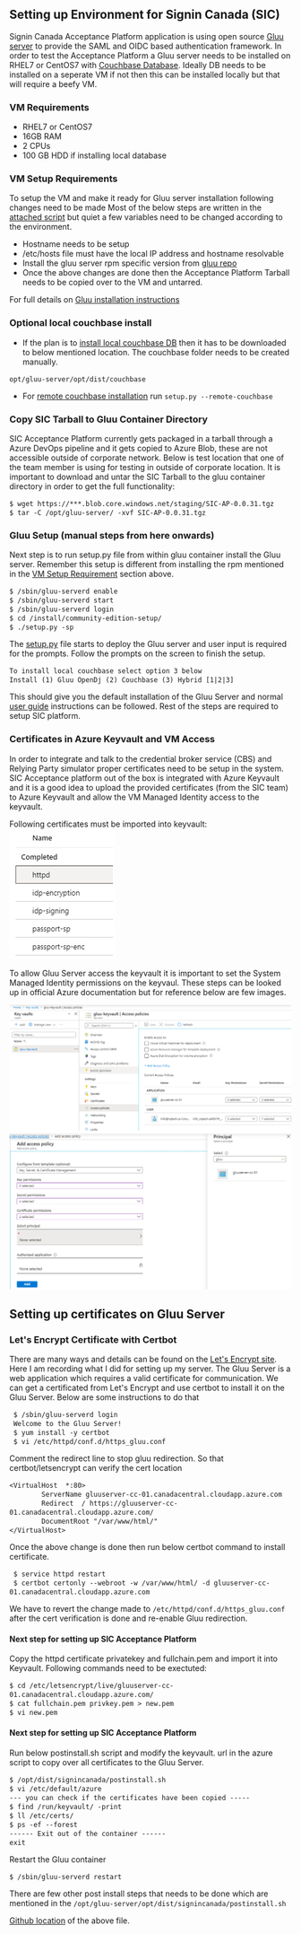 ## Setting up Environment for Signin Canada (SIC)
Signin Canada Acceptance Platform application is using open source [Gluu server](https://www.gluu.org/) to provide the SAML and OIDC based authentication framework. In order to test the Acceptance Platform a Gluu server needs to be installed on RHEL7 or CentOS7 with [Couchbase Database](https://www.couchbase.com/). Ideally DB needs to be installed on a seperate VM if not then this can be installed locally but that will require a beefy VM. 

### VM Requirements
- RHEL7 or CentOS7 
- 16GB RAM 
- 2 CPUs
- 100 GB HDD if installing local database

### VM Setup Requirements 
To setup the VM and make it ready for Gluu server installation following changes need to be made
Most of the below steps are written in the [attached script](install-gluu.sh) but quiet a few variables need to be changed according to the environment. 

- Hostname needs to be setup
- /etc/hosts file must have the local IP address and hostname resolvable
- Install the gluu server rpm specific version from [gluu repo](https://repo.gluu.org/#)
- Once the above changes are done then the Acceptance Platform Tarball needs to be copied over to the VM and untarred. 

For full details on [Gluu installation instructions](https://gluu.org/docs/ce/installation-guide/install-centos/)

### Optional local couchbase install
- If the plan is to [install local couchbase DB](https://gluu.org/docs/cb/4.0/) then it has to be downloaded to below mentioned location. The couchbase folder needs to be created manually.
```
opt/gluu-server/opt/dist/couchbase 
```
- For [remote couchbase installation](https://gluu.org/docs/cb/4.0/#remote-installation) run ``` setup.py --remote-couchbase ```

### Copy SIC Tarball to Gluu Container Directory
SIC Acceptance Platform currently gets packaged in a tarball through a Azure DevOps pipeline and it gets copied to Azure Blob, these are not accessible outside of corporate network. Below is test location that one of the team member is using for testing in outside of corporate location. It is important to download and untar the SIC Tarball to the gluu container directory in order to get the full functionality: 
``` 
$ wget https://***.blob.core.windows.net/staging/SIC-AP-0.0.31.tgz
$ tar -C /opt/gluu-server/ -xvf SIC-AP-0.0.31.tgz
```

### Gluu Setup (manual steps from here onwards)
Next step is to run setup.py file from within gluu container install the Gluu server. Remember this setup is different from installing the rpm mentioned in the [VM Setup Requirement](#VM-Setup-Requirements) section above. 

``` shell
$ /sbin/gluu-serverd enable
$ /sbin/gluu-serverd start
$ /sbin/gluu-serverd login
$ cd /install/community-edition-setup/
$ ./setup.py -sp
```
The [setup.py](https://gluu.org/docs/ce/3.0.2/installation-guide/install/#run-setuppy) file starts to deploy the Gluu server and user input is required for the prompts. Follow the prompts on the screen to finish the setup. 
```note
To install local couchbase select option 3 below
Install (1) Gluu OpenDj (2) Couchbase (3) Hybrid [1|2|3]
```
This should give you the default installation of the Gluu Server and normal [user guide](https://gluu.org/docs/ce/3.0.2/admin-guide/oxtrust-ui/) instructions can be followed. Rest of the steps are required to setup SIC platform. 

### Certificates in Azure Keyvault and VM Access
In order to integrate and talk to the credential broker service (CBS) and Relying Party simulator proper certificates need to be setup in the system. SIC Acceptance platform out of the box is integrated with Azure Keyvault and it is a good idea to upload the provided certificates (from the SIC team) to Azure Keyvault and allow the VM Managed Identity access to the keyvault. 

Following certificates must be imported into keyvault:
![](images/certificatesimg.png)

To allow Gluu Server access the keyvault it is important to set the System Managed Identity permissions on the keyvaul. These steps can be looked up in official Azure documentation but for reference below are few images. 

![](images/keyvault.png)
![](images/accesspolicy.png)

## Setting up certificates on Gluu Server 

### Let's Encrypt Certificate with Certbot
There are many ways and details can be found on the [Let's Encrypt site](https://letsencrypt.org/getting-started/). Here I am recording what I did for setting up my server. The Gluu Server is a web application which requires a valid certificate for communication. We can get a certificated from Let's Encrypt and use certbot to install it on the Gluu Server. Below are some instructions to do that
```shell
 $ /sbin/gluu-serverd login 
 Welcome to the Gluu Server!
 $ yum install -y certbot
 $ vi /etc/httpd/conf.d/https_gluu.conf
```
Comment the redirect line to stop gluu redirection. So that certbot/letsencrypt can verify the cert location
```
<VirtualHost  *:80>
        ServerName gluuserver-cc-01.canadacentral.cloudapp.azure.com
        Redirect  / https://gluuserver-cc-01.canadacentral.cloudapp.azure.com/
        DocumentRoot "/var/www/html/"
</VirtualHost>
```
Once the above change is done then run below certbot command to install certificate. 
```
 $ service httpd restart
 $ certbot certonly --webroot -w /var/www/html/ -d gluuserver-cc-01.canadacentral.cloudapp.azure.com
```
We have to revert the change made to ``` /etc/httpd/conf.d/https_gluu.conf ``` after the cert verification is done and re-enable Gluu redirection. 

#### Next step for setting up SIC Acceptance Platform
Copy the httpd certificate privatekey and fullchain.pem and import it into Keyvault. Following commands need to be exectuted:
```
$ cd /etc/letsencrypt/live/gluuserver-cc-01.canadacentral.cloudapp.azure.com/
$ cat fullchain.pem privkey.pem > new.pem
$ vi new.pem
```
#### Next step for setting up SIC Acceptance Platform
Run below postinstall.sh script and modify the keyvault. url in the azure script to copy over all certificates to the Gluu Server. 
```
$ /opt/dist/signincanada/postinstall.sh
$ vi /etc/default/azure
--- you can check if the certificates have been copied -----
$ find /run/keyvault/ -print
$ ll /etc/certs/
$ ps -ef --forest
------ Exit out of the container ------
exit 
```
Restart the Gluu container 
```
$ /sbin/gluu-serverd restart
```
There are few other post install steps that needs to be done which are mentioned in the ``` /opt/gluu-server/opt/dist/signincanada/postinstall.sh ```

[Github location](https://github.com/sign-in-canada/Acceptance-Platform/blob/master/deployment/static/opt/dist/signincanada/postinstall.sh) of the above file. 